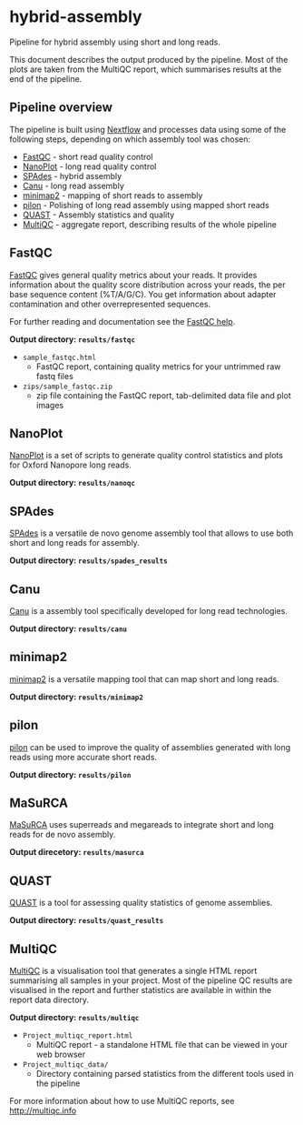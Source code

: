 # hybrid-assembly
Pipeline for hybrid assembly using short and long reads.

This document describes the output produced by the pipeline. Most of the plots are taken from the MultiQC report, which summarises results at the end of the pipeline.

## Pipeline overview
The pipeline is built using [Nextflow](https://www.nextflow.io/)
and processes data using some of the following steps, depending on which assembly tool was chosen:

* [FastQC](#fastqc) - short read quality control
* [NanoPlot](#nanoplot) - long read quality control
* [SPAdes](#spades) - hybrid assembly
* [Canu](#canu) - long read assembly
* [minimap2](#minimap2) - mapping of short reads to assembly
* [pilon](#pilon) - Polishing of long read assembly using mapped short reads
* [QUAST](#quast) - Assembly statistics and quality
* [MultiQC](#multiqc) - aggregate report, describing results of the whole pipeline

## FastQC
[FastQC](http://www.bioinformatics.babraham.ac.uk/projects/fastqc/) gives general quality metrics about your reads. It provides information about the quality score distribution across your reads, the per base sequence content (%T/A/G/C). You get information about adapter contamination and other overrepresented sequences.

For further reading and documentation see the [FastQC help](http://www.bioinformatics.babraham.ac.uk/projects/fastqc/Help/).

**Output directory: `results/fastqc`**

* `sample_fastqc.html`
  * FastQC report, containing quality metrics for your untrimmed raw fastq files
* `zips/sample_fastqc.zip`
  * zip file containing the FastQC report, tab-delimited data file and plot images

## NanoPlot
[NanoPlot](https://github.com/wdecoster/NanoPlot) is a set of scripts to generate quality control statistics and plots for Oxford Nanopore
long reads.

**Output directory: `results/nanoqc`**

## SPAdes
[SPAdes](http://cab.spbu.ru/software/spades/) is a versatile de novo genome assembly tool that allows to use both
short and long reads for assembly.

**Output directory: `results/spades_results`**

## Canu
[Canu](https://github.com/marbl/canu) is a assembly tool specifically developed for long read technologies.

**Output directory: `results/canu`**

## minimap2
[minimap2](https://github.com/lh3/minimap2) is a versatile mapping tool that can map short and long reads.

**Output directory: `results/minimap2`**

## pilon
[pilon](https://github.com/broadinstitute/pilon) can be used to improve the quality of assemblies generated with long
reads using more accurate short reads.

**Output directory: `results/pilon`**

## MaSuRCA
[MaSuRCA](https://github.com/alekseyzimin/masurca) uses superreads and megareads to integrate short and long reads
for de novo assembly.

**Output direcetory: `results/masurca`**

## QUAST
[QUAST](http://quast.sourceforge.net/quast) is a tool for assessing quality statistics of genome assemblies.

**Output directory: `results/quast_results`**

## MultiQC
[MultiQC](http://multiqc.info) is a visualisation tool that generates a single HTML report summarising all samples in your project. Most of the pipeline QC results are visualised in the report and further statistics are available in within the report data directory.

**Output directory: `results/multiqc`**

* `Project_multiqc_report.html`
  * MultiQC report - a standalone HTML file that can be viewed in your web browser
* `Project_multiqc_data/`
  * Directory containing parsed statistics from the different tools used in the pipeline

For more information about how to use MultiQC reports, see http://multiqc.info
